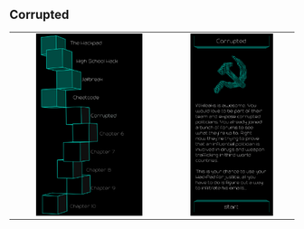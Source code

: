 ## Corrupted

<table border=0 align="center">
    <tr>
        <td align="center" valign="middle">
            <img src="chapter_05.png" alt="Chapter 5" width="70%">
        </td>
        <td align="center" valign="middle">
            <img src="corrupted.png" alt="corrupted" width="70%">
        </td>
    </tr>
</table>
